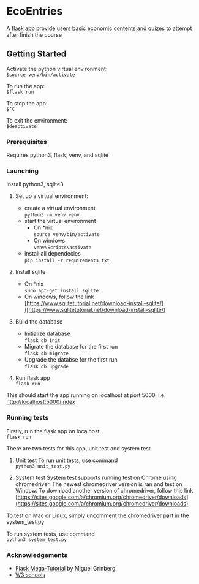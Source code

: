 # EcoEntries

A flask app provide users basic economic contents and quizes to attempt after finish the course

## Getting Started

Activate the python virtual environment:  
```$source venv/bin/activate```

To run the app:  
```$flask run```

To stop the app:  
```$^C```

To exit the environment:  
```$deactivate```

### Prerequisites

Requires python3, flask, venv, and sqlite

### Launching

Install python3, sqlite3

1. Set up a virtual environment:
    + create a virtual environment  
      ```python3 -m venv venv```
    + start the virtual environment  
        + On *nix  
          ```source venv/bin/activate```
        + On windows  
          ```venv\Scripts\activate```
    + install all dependecies  
      ```pip install -r requirements.txt```

2. Install sqlite
    + On *nix  
      ```sudo apt-get install sqlite```
    + On windows, follow the link  
      [https://www.sqlitetutorial.net/download-install-sqlite/]([https://www.sqlitetutorial.net/download-install-sqlite/)

3. Build the database
    + Initialize database  
      ```flask db init```
    + Migrate the database for the first run  
      ```flask db migrate```
    + Upgrade the databse for the first run  
      ```flask db upgrade```

4. Run flask app  
  ```flask run```

This should start the app running on localhost at port 5000, i.e.  
[http://localhost:5000/index](http://localhost:5000/index)

### Running tests

Firstly, run the flask app on localhost  
  ```flask run```

There are two tests for this app, unit test and system test

1. Unit test
  To run unit tests, use command  
    ```python3 unit_test.py```

2. System test
  System test supports running test on Chrome using chromedriver. The newest chromedriver version is ran and test on Window. To download another version of chromedriver, follow this link  
    [https://sites.google.com/a/chromium.org/chromedriver/downloads](https://sites.google.com/a/chromium.org/chromedriver/downloads)  
  
  To test on Mac or Linux, simply uncomment the chromedriver part in the system_test.py  

  To run system tests, use command  
    ```python3 system_test.py```

### Acknowledgements

+ [Flask Mega-Tutorial](https://blog.miguelgrinberg.com/post/the-flask-mega-tutorial-part-i-hello-world) by Miguel Grinberg
+ [W3 schools](https://www.w3schools.com/)
